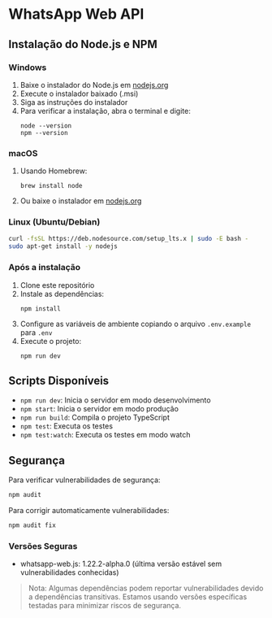# WhatsApp Web API

## Instalação do Node.js e NPM

### Windows
1. Baixe o instalador do Node.js em [nodejs.org](https://nodejs.org/)
2. Execute o instalador baixado (.msi)
3. Siga as instruções do instalador
4. Para verificar a instalação, abra o terminal e digite:
   ```
   node --version
   npm --version
   ```

### macOS
1. Usando Homebrew:
   ```
   brew install node
   ```
2. Ou baixe o instalador em [nodejs.org](https://nodejs.org/)

### Linux (Ubuntu/Debian)
```bash
curl -fsSL https://deb.nodesource.com/setup_lts.x | sudo -E bash -
sudo apt-get install -y nodejs
```

### Após a instalação
1. Clone este repositório
2. Instale as dependências:
   ```
   npm install
   ```
3. Configure as variáveis de ambiente copiando o arquivo `.env.example` para `.env`
4. Execute o projeto:
   ```
   npm run dev
   ```

## Scripts Disponíveis

- `npm run dev`: Inicia o servidor em modo desenvolvimento
- `npm start`: Inicia o servidor em modo produção
- `npm run build`: Compila o projeto TypeScript
- `npm test`: Executa os testes
- `npm test:watch`: Executa os testes em modo watch

## Segurança

Para verificar vulnerabilidades de segurança:
```bash
npm audit
```

Para corrigir automaticamente vulnerabilidades:
```bash
npm audit fix
```

### Versões Seguras
- whatsapp-web.js: 1.22.2-alpha.0 (última versão estável sem vulnerabilidades conhecidas)

> Nota: Algumas dependências podem reportar vulnerabilidades devido a dependências transitivas. 
> Estamos usando versões específicas testadas para minimizar riscos de segurança.